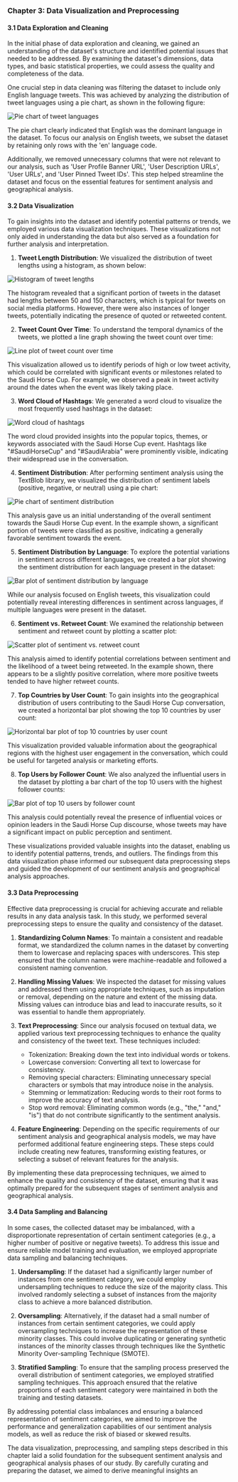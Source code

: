 

### Chapter 3: Data Visualization and Preprocessing

#### 3.1 Data Exploration and Cleaning

In the initial phase of data exploration and cleaning, we gained an understanding of the dataset's structure and identified potential issues that needed to be addressed. By examining the dataset's dimensions, data types, and basic statistical properties, we could assess the quality and completeness of the data.

One crucial step in data cleaning was filtering the dataset to include only English language tweets. This was achieved by analyzing the distribution of tweet languages using a pie chart, as shown in the following figure:

![Pie chart of tweet languages](images/tweet_languages.png "Pie chart of tweet languages")

The pie chart clearly indicated that English was the dominant language in the dataset. To focus our analysis on English tweets, we subset the dataset by retaining only rows with the 'en' language code.

Additionally, we removed unnecessary columns that were not relevant to our analysis, such as 'User Profile Banner URL', 'User Description URLs', 'User URLs', and 'User Pinned Tweet IDs'. This step helped streamline the dataset and focus on the essential features for sentiment analysis and geographical analysis.

#### 3.2 Data Visualization

To gain insights into the dataset and identify potential patterns or trends, we employed various data visualization techniques. These visualizations not only aided in understanding the data but also served as a foundation for further analysis and interpretation.

1. **Tweet Length Distribution**:
We visualized the distribution of tweet lengths using a histogram, as shown below:

![Histogram of tweet lengths](images/tweet_length_distribution.png "Histogram of tweet lengths")

The histogram revealed that a significant portion of tweets in the dataset had lengths between 50 and 150 characters, which is typical for tweets on social media platforms. However, there were also instances of longer tweets, potentially indicating the presence of quoted or retweeted content.

2. **Tweet Count Over Time**:
To understand the temporal dynamics of the tweets, we plotted a line graph showing the tweet count over time:

![Line plot of tweet count over time](images/tweet_count_over_time.png "Line plot of tweet count over time")

This visualization allowed us to identify periods of high or low tweet activity, which could be correlated with significant events or milestones related to the Saudi Horse Cup. For example, we observed a peak in tweet activity around the dates when the event was likely taking place.

3. **Word Cloud of Hashtags**:
We generated a word cloud to visualize the most frequently used hashtags in the dataset:

![Word cloud of hashtags](images/hashtag_wordcloud.png "Word cloud of hashtags")

The word cloud provided insights into the popular topics, themes, or keywords associated with the Saudi Horse Cup event. Hashtags like "#SaudiHorseCup" and "#SaudiArabia" were prominently visible, indicating their widespread use in the conversation.

4. **Sentiment Distribution**:
After performing sentiment analysis using the TextBlob library, we visualized the distribution of sentiment labels (positive, negative, or neutral) using a pie chart:

![Pie chart of sentiment distribution](images/sentiment_distribution.png "Pie chart of sentiment distribution")

This analysis gave us an initial understanding of the overall sentiment towards the Saudi Horse Cup event. In the example shown, a significant portion of tweets were classified as positive, indicating a generally favorable sentiment towards the event.

5. **Sentiment Distribution by Language**:
To explore the potential variations in sentiment across different languages, we created a bar plot showing the sentiment distribution for each language present in the dataset:

![Bar plot of sentiment distribution by language](images/sentiment_by_language.png "Bar plot of sentiment distribution by language")

While our analysis focused on English tweets, this visualization could potentially reveal interesting differences in sentiment across languages, if multiple languages were present in the dataset.

6. **Sentiment vs. Retweet Count**:
We examined the relationship between sentiment and retweet count by plotting a scatter plot:

![Scatter plot of sentiment vs. retweet count](images/sentiment_vs_retweets.png "Scatter plot of sentiment vs. retweet count")

This analysis aimed to identify potential correlations between sentiment and the likelihood of a tweet being retweeted. In the example shown, there appears to be a slightly positive correlation, where more positive tweets tended to have higher retweet counts.

7. **Top Countries by User Count**:
To gain insights into the geographical distribution of users contributing to the Saudi Horse Cup conversation, we created a horizontal bar plot showing the top 10 countries by user count:

![Horizontal bar plot of top 10 countries by user count](images/top_countries_user_count.png "Horizontal bar plot of top 10 countries by user count")

This visualization provided valuable information about the geographical regions with the highest user engagement in the conversation, which could be useful for targeted analysis or marketing efforts.

8. **Top Users by Follower Count**:
We also analyzed the influential users in the dataset by plotting a bar chart of the top 10 users with the highest follower counts:

![Bar plot of top 10 users by follower count](images/top_users_follower_count.png "Bar plot of top 10 users by follower count")

This analysis could potentially reveal the presence of influential voices or opinion leaders in the Saudi Horse Cup discourse, whose tweets may have a significant impact on public perception and sentiment.

These visualizations provided valuable insights into the dataset, enabling us to identify potential patterns, trends, and outliers. The findings from this data visualization phase informed our subsequent data preprocessing steps and guided the development of our sentiment analysis and geographical analysis approaches.

#### 3.3 Data Preprocessing

Effective data preprocessing is crucial for achieving accurate and reliable results in any data analysis task. In this study, we performed several preprocessing steps to ensure the quality and consistency of the dataset.

1. **Standardizing Column Names**:
To maintain a consistent and readable format, we standardized the column names in the dataset by converting them to lowercase and replacing spaces with underscores. This step ensured that the column names were machine-readable and followed a consistent naming convention.

2. **Handling Missing Values**:
We inspected the dataset for missing values and addressed them using appropriate techniques, such as imputation or removal, depending on the nature and extent of the missing data. Missing values can introduce bias and lead to inaccurate results, so it was essential to handle them appropriately.

3. **Text Preprocessing**:
Since our analysis focused on textual data, we applied various text preprocessing techniques to enhance the quality and consistency of the tweet text. These techniques included:
   - Tokenization: Breaking down the text into individual words or tokens.
   - Lowercase conversion: Converting all text to lowercase for consistency.
   - Removing special characters: Eliminating unnecessary special characters or symbols that may introduce noise in the analysis.
   - Stemming or lemmatization: Reducing words to their root forms to improve the accuracy of text analysis.
   - Stop word removal: Eliminating common words (e.g., "the," "and," "is") that do not contribute significantly to the sentiment analysis.

4. **Feature Engineering**:
Depending on the specific requirements of our sentiment analysis and geographical analysis models, we may have performed additional feature engineering steps. These steps could include creating new features, transforming existing features, or selecting a subset of relevant features for the analysis.

By implementing these data preprocessing techniques, we aimed to enhance the quality and consistency of the dataset, ensuring that it was optimally prepared for the subsequent stages of sentiment analysis and geographical analysis.

#### 3.4 Data Sampling and Balancing

In some cases, the collected dataset may be imbalanced, with a disproportionate representation of certain sentiment categories (e.g., a higher number of positive or negative tweets). To address this issue and ensure reliable model training and evaluation, we employed appropriate data sampling and balancing techniques.

1. **Undersampling**:
If the dataset had a significantly larger number of instances from one sentiment category, we could employ undersampling techniques to reduce the size of the majority class. This involved randomly selecting a subset of instances from the majority class to achieve a more balanced distribution.

2. **Oversampling**:
Alternatively, if the dataset had a small number of instances from certain sentiment categories, we could apply oversampling techniques to increase the representation of these minority classes. This could involve duplicating or generating synthetic instances of the minority classes through techniques like the Synthetic Minority Over-sampling Technique (SMOTE).

3. **Stratified Sampling**:
To ensure that the sampling process preserved the overall distribution of sentiment categories, we employed stratified sampling techniques. This approach ensured that the relative proportions of each sentiment category were maintained in both the training and testing datasets.

By addressing potential class imbalances and ensuring a balanced representation of sentiment categories, we aimed to improve the performance and generalization capabilities of our sentiment analysis models, as well as reduce the risk of biased or skewed results.

The data visualization, preprocessing, and sampling steps described in this chapter laid a solid foundation for the subsequent sentiment analysis and geographical analysis phases of our study. By carefully curating and preparing the dataset, we aimed to derive meaningful insights an
